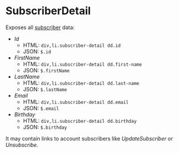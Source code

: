 ﻿# SubscriberDetail

Exposes all [subscriber](../concepts/Subscribers.md) data:

* _Id_
    * HTML: `div,li.subscriber-detail dd.id`
    * JSON: `$.id`
* _FirstName_ 
    * HTML: `div,li.subscriber-detail dd.first-name`
    * JSON: `$.firstName`
* _LastName_ 
    * HTML: `div,li.subscriber-detail dd.last-name`
    * JSON: `$.lastName`
* _Email_
    * HTML: `div,li.subscriber-detail dd.email`
    * JSON: `$.email`
* _Birthday_ 
    * HTML: `div,li.subscriber-detail dd.birthday`
    * JSON: `$.birthday`

It may contain links to account subscribers like _UpdateSubscriber_ or _Unsubscribe_.
